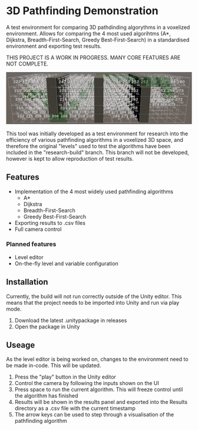 # 3D Pathfinding Demonstration
A test environment for comparing 3D pathdinding algorythms in a voxelized environment. Allows for comparing the 4 most used algorihtms (A*, Dijkstra, Breadth-First-Search, Greedy Best-First-Search) in a standardised environment and exporting test results.

THIS PROJECT IS A WORK IN PROGRESS. MANY CORE FEATURES ARE NOT COMPLETE.

![example](example.png)

This tool was initially developed as a test environment for research into the efficiency of various pathfinding algorithms in a voxelized 3D space, and therefore the original "levels" used to test the algorithms have been included in the "research-build" branch. This branch will not be developed, however is kept to allow reproduction of test results.

## Features
- Implementation of the 4 most widely used pathfinding algorithms
  - A*
  - Dijkstra
  - Breadth-First-Search
  - Greedy Best-First-Search
- Exporting results to .csv files
- Full camera control
### Planned features
- Level editor
- On-the-fly level and variable configuration

## Installation
Currently, the build will not run correctly outside of the Unity editor. This means that the project needs to be imported into Unity and run via play mode.
1. Download the latest .unitypackage in releases
2. Open the package in Unity
## Useage
As the level editor is being worked on, changes to the environment need to be made in-code. This will be updated.
1. Press the "play" button in the Unity editor
2. Control the camera by following the inputs shown on the UI
3. Press space to run the current algorithm. This will freeze control until the algorithm has finished
4. Results will be shown in the results panel and exported into the Results directory as a .csv file with the current timestamp
5. The arrow keys can be used to step through a visualisation of the pathfinding algorithm
